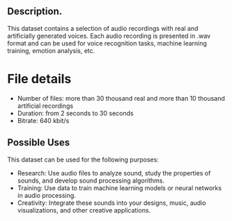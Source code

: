 ## Description.

This dataset contains a selection of audio recordings with real and artificially generated voices. Each audio recording is presented in .wav format and can be used for voice recognition tasks, machine learning training, emotion analysis, etc.

# File details
- Number of files: more than 30 thousand real and more than 10 thousand artificial recordings
- Duration: from 2 seconds to 30 seconds
- Bitrate: 640 kbit/s

## Possible Uses
This dataset can be used for the following purposes:
- Research: Use audio files to analyze sound, study the properties of sounds, and develop sound processing algorithms.
- Training: Use data to train machine learning models or neural networks in audio processing.
- Creativity: Integrate these sounds into your designs, music, audio visualizations, and other creative applications.
